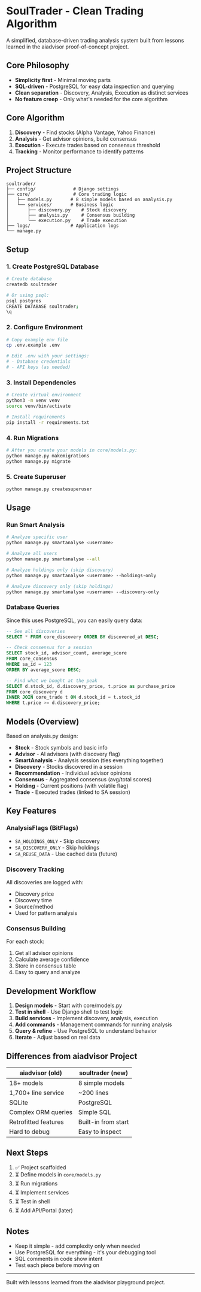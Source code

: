 # SoulTrader - Clean Trading Algorithm

A simplified, database-driven trading analysis system built from lessons learned in the aiadvisor proof-of-concept project.

## Core Philosophy

- **Simplicity first** - Minimal moving parts
- **SQL-driven** - PostgreSQL for easy data inspection and querying
- **Clean separation** - Discovery, Analysis, Execution as distinct services
- **No feature creep** - Only what's needed for the core algorithm

## Core Algorithm

1. **Discovery** - Find stocks (Alpha Vantage, Yahoo Finance)
2. **Analysis** - Get advisor opinions, build consensus
3. **Execution** - Execute trades based on consensus threshold
4. **Tracking** - Monitor performance to identify patterns

## Project Structure

```
soultrader/
├── config/              # Django settings
├── core/                # Core trading logic
│   ├── models.py       # 8 simple models based on analysis.py
│   └── services/       # Business logic
│       ├── discovery.py    # Stock discovery
│       ├── analysis.py     # Consensus building
│       └── execution.py    # Trade execution
├── logs/               # Application logs
└── manage.py
```

## Setup

### 1. Create PostgreSQL Database

```bash
# Create database
createdb soultrader

# Or using psql:
psql postgres
CREATE DATABASE soultrader;
\q
```

### 2. Configure Environment

```bash
# Copy example env file
cp .env.example .env

# Edit .env with your settings:
# - Database credentials
# - API keys (as needed)
```

### 3. Install Dependencies

```bash
# Create virtual environment
python3 -m venv venv
source venv/bin/activate

# Install requirements
pip install -r requirements.txt
```

### 4. Run Migrations

```bash
# After you create your models in core/models.py:
python manage.py makemigrations
python manage.py migrate
```

### 5. Create Superuser

```bash
python manage.py createsuperuser
```

## Usage

### Run Smart Analysis

```bash
# Analyze specific user
python manage.py smartanalyse <username>

# Analyze all users
python manage.py smartanalyse --all

# Analyze holdings only (skip discovery)
python manage.py smartanalyse <username> --holdings-only

# Analyze discovery only (skip holdings)
python manage.py smartanalyse <username> --discovery-only
```

### Database Queries

Since this uses PostgreSQL, you can easily query data:

```sql
-- See all discoveries
SELECT * FROM core_discovery ORDER BY discovered_at DESC;

-- Check consensus for a session
SELECT stock_id, advisor_count, average_score 
FROM core_consensus 
WHERE sa_id = 123 
ORDER BY average_score DESC;

-- Find what we bought at the peak
SELECT d.stock_id, d.discovery_price, t.price as purchase_price
FROM core_discovery d
INNER JOIN core_trade t ON d.stock_id = t.stock_id
WHERE t.price >= d.discovery_price;
```

## Models (Overview)

Based on analysis.py design:

- **Stock** - Stock symbols and basic info
- **Advisor** - AI advisors (with discovery flag)
- **SmartAnalysis** - Analysis session (ties everything together)
- **Discovery** - Stocks discovered in a session
- **Recommendation** - Individual advisor opinions
- **Consensus** - Aggregated consensus (avg/total scores)
- **Holding** - Current positions (with volatile flag)
- **Trade** - Executed trades (linked to SA session)

## Key Features

### AnalysisFlags (BitFlags)
- `SA_HOLDINGS_ONLY` - Skip discovery
- `SA_DISCOVERY_ONLY` - Skip holdings
- `SA_REUSE_DATA` - Use cached data (future)

### Discovery Tracking
All discoveries are logged with:
- Discovery price
- Discovery time
- Source/method
- Used for pattern analysis

### Consensus Building
For each stock:
1. Get all advisor opinions
2. Calculate average confidence
3. Store in consensus table
4. Easy to query and analyze

## Development Workflow

1. **Design models** - Start with core/models.py
2. **Test in shell** - Use Django shell to test logic
3. **Build services** - Implement discovery, analysis, execution
4. **Add commands** - Management commands for running analysis
5. **Query & refine** - Use PostgreSQL to understand behavior
6. **Iterate** - Adjust based on real data

## Differences from aiadvisor Project

| aiadvisor (old) | soultrader (new) |
|-----------------|------------------|
| 18+ models | 8 simple models |
| 1,700+ line service | ~200 lines |
| SQLite | PostgreSQL |
| Complex ORM queries | Simple SQL |
| Retrofitted features | Built-in from start |
| Hard to debug | Easy to inspect |

## Next Steps

1. ✅ Project scaffolded
2. ⏳ Define models in `core/models.py`
3. ⏳ Run migrations
4. ⏳ Implement services
5. ⏳ Test in shell
6. ⏳ Add API/Portal (later)

## Notes

- Keep it simple - add complexity only when needed
- Use PostgreSQL for everything - it's your debugging tool
- SQL comments in code show intent
- Test each piece before moving on

---

Built with lessons learned from the aiadvisor playground project.

